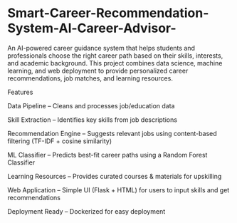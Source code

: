# Smart-Career-Recommendation-System-Al-Career-Advisor-
An AI-powered career guidance system that helps students and professionals choose the right career path based on their skills, interests, and academic background.  This project combines data science, machine learning, and web deployment to provide personalized career recommendations, job matches, and learning resources.

Features

Data Pipeline – Cleans and processes job/education data

Skill Extraction – Identifies key skills from job descriptions

Recommendation Engine – Suggests relevant jobs using content-based filtering (TF-IDF + cosine similarity)

ML Classifier – Predicts best-fit career paths using a Random Forest Classifier

Learning Resources – Provides curated courses & materials for upskilling

Web Application – Simple UI (Flask + HTML) for users to input skills and get recommendations

Deployment Ready – Dockerized for easy deployment
